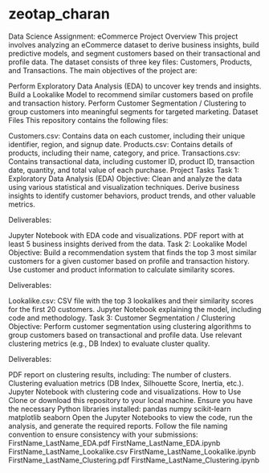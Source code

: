 # zeotap_charan
Data Science Assignment: eCommerce 
Project Overview
This project involves analyzing an eCommerce dataset to derive business insights, build predictive models, and segment customers based on their transactional and profile data. The dataset consists of three key files: Customers, Products, and Transactions. The main objectives of the project are:

Perform Exploratory Data Analysis (EDA) to uncover key trends and insights.
Build a Lookalike Model to recommend similar customers based on profile and transaction history.
Perform Customer Segmentation / Clustering to group customers into meaningful segments for targeted marketing.
Dataset Files
This repository contains the following files:

Customers.csv:
Contains data on each customer, including their unique identifier, region, and signup date.
Products.csv:
Contains details of products, including their name, category, and price.
Transactions.csv:
Contains transactional data, including customer ID, product ID, transaction date, quantity, and total value of each purchase.
Project Tasks
Task 1: Exploratory Data Analysis (EDA)
Objective: Clean and analyze the data using various statistical and visualization techniques. Derive business insights to identify customer behaviors, product trends, and other valuable metrics.

Deliverables:

Jupyter Notebook with EDA code and visualizations.
PDF report with at least 5 business insights derived from the data.
Task 2: Lookalike Model
Objective: Build a recommendation system that finds the top 3 most similar customers for a given customer based on profile and transaction history. Use customer and product information to calculate similarity scores.

Deliverables:

Lookalike.csv: CSV file with the top 3 lookalikes and their similarity scores for the first 20 customers.
Jupyter Notebook explaining the model, including code and methodology.
Task 3: Customer Segmentation / Clustering
Objective: Perform customer segmentation using clustering algorithms to group customers based on transactional and profile data. Use relevant clustering metrics (e.g., DB Index) to evaluate cluster quality.

Deliverables:

PDF report on clustering results, including:
The number of clusters.
Clustering evaluation metrics (DB Index, Silhouette Score, Inertia, etc.).
Jupyter Notebook with clustering code and visualizations.
How to Use
Clone or download this repository to your local machine.
Ensure you have the necessary Python libraries installed:
pandas
numpy
scikit-learn
matplotlib
seaborn
Open the Jupyter Notebooks to view the code, run the analysis, and generate the required reports.
Follow the file naming convention to ensure consistency with your submissions:
FirstName_LastName_EDA.pdf
FirstName_LastName_EDA.ipynb
FirstName_LastName_Lookalike.csv
FirstName_LastName_Lookalike.ipynb
FirstName_LastName_Clustering.pdf
FirstName_LastName_Clustering.ipynb

